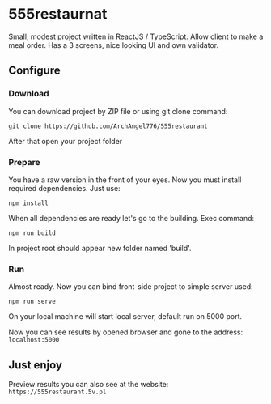 # 555restaurnat

Small, modest project written in ReactJS / TypeScript. Allow client to make a meal order. Has a 3 screens, nice looking UI and own validator.

## Configure

### Download

You can download project by ZIP file or using git clone command:

``git clone https://github.com/ArchAngel776/555restaurant``

After that open your project folder

### Prepare

You have a raw version in the front of your eyes. Now you must install required dependencies. Just use:

``npm install``

When all dependencies are ready let's go to the building. Exec command:

``npm run build``

In project root should appear new folder named 'build'.

### Run

Almost ready. Now you can bind front-side project to simple server used:

``npm run serve``

On your local machine will start local server, default run on 5000 port.

Now you can see results by opened browser and gone to the address: ``localhost:5000``

## Just enjoy

Preview results you can also see at the website: ``https://555restaurant.5v.pl``
